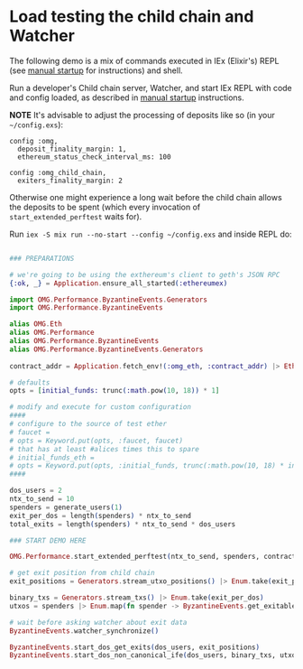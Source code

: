 # Load testing the child chain and Watcher

The following demo is a mix of commands executed in IEx (Elixir's) REPL (see [manual startup](/docs/manual_service_startup.md) for instructions) and shell.

Run a developer's Child chain server, Watcher, and start IEx REPL with code and config loaded, as described in [manual startup](/docs/manual_service_startup.md) instructions.

**NOTE** It's advisable to adjust the processing of deposits like so (in your `~/config.exs`):
```
config :omg,
  deposit_finality_margin: 1,
  ethereum_status_check_interval_ms: 100

config :omg_child_chain,
  exiters_finality_margin: 2
```
Otherwise one might experience a long wait before the child chain allows the deposits to be spent (which every invocation of `start_extended_perftest` waits for).

Run `iex -S mix run --no-start --config ~/config.exs` and inside REPL do:

```elixir

### PREPARATIONS

# we're going to be using the exthereum's client to geth's JSON RPC
{:ok, _} = Application.ensure_all_started(:ethereumex)

import OMG.Performance.ByzantineEvents.Generators
import OMG.Performance.ByzantineEvents

alias OMG.Eth
alias OMG.Performance
alias OMG.Performance.ByzantineEvents
alias OMG.Performance.ByzantineEvents.Generators
 
contract_addr = Application.fetch_env!(:omg_eth, :contract_addr) |> Eth.Encoding.from_hex()

# defaults
opts = [initial_funds: trunc(:math.pow(10, 18)) * 1]

# modify and execute for custom configuration
####
# configure to the source of test ether
# faucet =
# opts = Keyword.put(opts, :faucet, faucet)
# that has at least #alices times this to spare
# initial_funds_eth =
# opts = Keyword.put(opts, :initial_funds, trunc(:math.pow(10, 18) * initial_funds_eth))
####

dos_users = 2
ntx_to_send = 10
spenders = generate_users(1)
exit_per_dos = length(spenders) * ntx_to_send
total_exits = length(spenders) * ntx_to_send * dos_users

### START DEMO HERE

OMG.Performance.start_extended_perftest(ntx_to_send, spenders, contract_addr)

# get exit position from child chain
exit_positions = Generators.stream_utxo_positions() |> Enum.take(exit_per_dos)

binary_txs = Generators.stream_txs() |> Enum.take(exit_per_dos)
utxos = spenders |> Enum.map(fn spender -> ByzantineEvents.get_exitable_utxos(spender) end) |> Enum.concat()

# wait before asking watcher about exit data
ByzantineEvents.watcher_synchronize()

ByzantineEvents.start_dos_get_exits(dos_users, exit_positions)
ByzantineEvents.start_dos_non_canonical_ife(dos_users, binary_txs, utxos, spenders)
```
